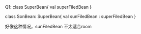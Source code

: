 
Q1:
class SuperBean{
    val superFiledBean
}

class SonBean: SuperBean{
    val sunFiledBean : superFiledBean
}

好像这种情况，sunFiledBean 不太适合room